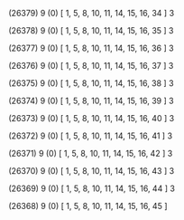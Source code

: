 (26379) 9 (0) [ 1, 5, 8, 10, 11, 14, 15, 16, 34 ] 3 


(26378) 9 (0) [ 1, 5, 8, 10, 11, 14, 15, 16, 35 ] 3 


(26377) 9 (0) [ 1, 5, 8, 10, 11, 14, 15, 16, 36 ] 3 


(26376) 9 (0) [ 1, 5, 8, 10, 11, 14, 15, 16, 37 ] 3 


(26375) 9 (0) [ 1, 5, 8, 10, 11, 14, 15, 16, 38 ] 3 


(26374) 9 (0) [ 1, 5, 8, 10, 11, 14, 15, 16, 39 ] 3 


(26373) 9 (0) [ 1, 5, 8, 10, 11, 14, 15, 16, 40 ] 3 


(26372) 9 (0) [ 1, 5, 8, 10, 11, 14, 15, 16, 41 ] 3 


(26371) 9 (0) [ 1, 5, 8, 10, 11, 14, 15, 16, 42 ] 3 


(26370) 9 (0) [ 1, 5, 8, 10, 11, 14, 15, 16, 43 ] 3 


(26369) 9 (0) [ 1, 5, 8, 10, 11, 14, 15, 16, 44 ] 3 


(26368) 9 (0) [ 1, 5, 8, 10, 11, 14, 15, 16, 45 ]  

